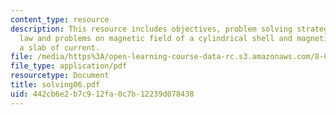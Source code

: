 ```yaml
---
content_type: resource
description: This resource includes objectives, problem solving strategy for ampere's
  law and problems on magnetic field of a cylindrical shell and magnetic field of
  a slab of current.
file: /media/https%3A/open-learning-course-data-rc.s3.amazonaws.com/8-02t-electricity-and-magnetism-spring-2005/442cb6e2b7c912fa0c7b12239d078438_solving06.pdf
file_type: application/pdf
resourcetype: Document
title: solving06.pdf
uid: 442cb6e2-b7c9-12fa-0c7b-12239d078438
---
```

